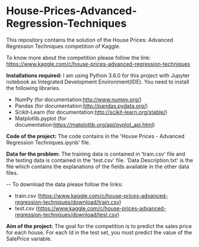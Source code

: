 # House-Prices-Advanced-Regression-Techniques
This repository contains the solution of the House Prices: Advanced Regression Techniques competition of Kaggle. 

To know more about the competition please follow the link: https://www.kaggle.com/c/house-prices-advanced-regression-techniques

**Installations required:**
I am using Python 3.6.0 for this project with Jupyter notebook as Integrated Development Environment(IDE). You need to install the following libraries.

- NumPy (for documentation:http://www.numpy.org/)
- Pandas (for documentation:http://pandas.pydata.org/)
- Scikit-Learn (for documentation:http://scikit-learn.org/stable/)
- Matplotlib.pyplot (for documentation:https://matplotlib.org/api/pyplot_api.html)

**Code of the project:**
The code contains in the 'House Prices - Advanced Regression Techniques.ipynb' file.

**Data for the problem:**
The training data is contained in 'train.csv' file and the testing data is contained in the 'test.csv' file. 'Data Description.txt' is the file which contains the explanations of the fields available in the other data files.

-- To download the data please follow the links:

- train.csv (https://www.kaggle.com/c/house-prices-advanced-regression-techniques/download/train.csv)
- test.csv (https://www.kaggle.com/c/house-prices-advanced-regression-techniques/download/test.csv)

**Aim of the project:**
The goal for the competition is to predict the sales price for each house. For each Id in the test set, you must predict the value of the SalePrice variable.
